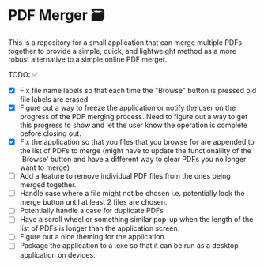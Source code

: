 # PDF Merger 🗃

This is a repository for a small application that can merge multiple PDFs together to provide a simple, quick, and lightweight method as a more robust alternative to a simple online PDF merger.

TODO: ✅

- [x] Fix file name labels so that each time the "Browse" button is pressed old file labels are erased
- [x] Figure out a way to freeze the application or notify the user on the progress of the PDF merging process. Need to figure out a way to get this progress to show and let the user know the operation is complete before closing out.
- [x] Fix the application so that you files that you browse for are appended to the list of PDFs to merge (might have to update the functionalilty of the 'Browse' button and have a different way to clear PDFs you no longer want to merge)
- [ ] Add a feature to remove individual PDF files from the ones being merged together.
- [ ] Handle case where a file might not be chosen i.e. potentially lock the merge button until at least 2 files are chosen.
- [ ] Potentially handle a case for duplicate PDFs
- [ ] Have a scroll wheel or something similar pop-up when the length of the list of PDFs is longer than the application screen.
- [ ] Figure out a nice theming for the application.
- [ ] Package the application to a .exe so that it can be run as a desktop application on devices.
